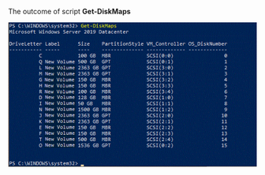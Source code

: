 The outcome of script **Get-DiskMaps**

![alt text](https://github.com/MohamedAbdelhalem/dbatools/blob/main/Get-DiskMaps.gif)



